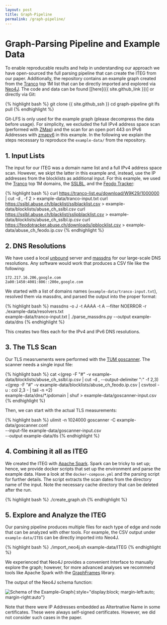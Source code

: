 ```yaml
---
layout: post
title: Graph-Pipeline
permalink: /graph-pipeline/
--- 
```


# Graph-Parsing Pipeline and Example Data

To enable reproducable results and help in understanding our approach we have open-sourced the full parsing pipeline that can create the ITEG from our paper.
Additionally, the repository contains an example graph created from the [Tranco](https://tranco-list.eu/) top 1M list that can be directly imported and explored via [Neo4J](https://neo4j.com/).
The code and data can be found [[here]({{ site.github_link }})] or directly via Git:

{% highlight bash %}
git clone {{ site.github_ssh }}
cd graph-pipeline
git lfs pull
{% endhighlight %}

Git-LFS is only used for the example graph (please decompress the data before usage).
For simplicity, we excluded the full IPv4 address space scan (performed with [ZMap](https://zmap.io/)) and the scan for an open port 443 on IPv6 Addresses with [zmapv6](https://github.com/topics/zmapv6) in this example.
In the following we explain the steps necessary to reproduce the `example-data/` from the repository.

## 1. Input Lists

The input for our ITEG was a domain name list and a full IPv4 address space scan.
However, we skipt the latter in this example and, instead, use the IP addresses from the blocklists as additional input. 
For this example, we used the [Tranco](https://tranco-list.eu/) top 1M domains, the [SSLBL](https://sslbl.abuse.ch/), and the [Feodo Tracker](https://feodotracker.abuse.ch/):

{% highlight bash %}
curl https://tranco-list.eu/download/W9K29/1000000 | cut -d , -f 2 > example-data/tranco-input.txt
curl https://sslbl.abuse.ch/blacklist/sslblacklist.csv > example-data/blocklists/abuse_ch_sslbl.csv
curl https://sslbl.abuse.ch/blacklist/sslipblacklist.csv > example-data/blocklists/abuse_ch_sslbl.ip.csv
curl https://feodotracker.abuse.ch/downloads/ipblocklist.csv > example-data/abuse_ch_feodo.ip.csv
{% endhighlight %}

## 2. DNS Resolutions

We have used a local [unbound](https://www.nlnetlabs.nl/projects/unbound/about/) server and [massdns](https://github.com/blechschmidt/massdns) for our large-scale DNS resolutions.
Any software would work that produces a CSV file like the following:

    172.217.16.206,google.com
    2a00:1450:4001:806::200e,google.com

We started with a list of domains names (`example-data/tranco-input.txt`), resolved them via massdns, and parsed the output into the proper format:

{% highlight bash %}
massdns  -o J -t AAAA -t A --filter NOERROR -r ./example-data/resolvers.txt \
    example-data/tranco-input.txt  | ./parse_massdns.py --output example-data/dns
{% endhighlight %}

This creates two files each for the IPv4 and IPv6 DNS resolutions.

## 3. The TLS Scan

Our TLS measruements were performed with the [TUM goscanner](https://github.com/tumi8/goscanner.git).
The scanner needs a single input file:

{% highlight bash %}
cat <(grep -F "#" -v example-data/blocklists/abuse_ch_sslbl.ip.csv | cut -d , --output-delimiter ":" -f 2,3) \
    <(grep -F "#" -v example-data/blocklists/abuse_ch_feodo.ip.csv | csvtool -u : col 2,3 - | tail -n +2) \
    example-data/dns/*.ipdomain | shuf > example-data/goscanner-input.csv
{% endhighlight %}

Then, we can start with the actual TLS measurements:

{% highlight bash %}
ulimit -n 1024000
goscanner -C example-data/goscanner.conf \
    --input-file example-data/goscanner-input.csv \
    --output example-data/tls
{% endhighlight %}


## 4. Combining it all as ITEG

We created the ITEG with [Apache Spark](https://spark.apache.org/).
Spark can be tricky to set up; hence, we provide docker scripts that set up the environment and parse the example data.
Have a look at the `docker-compose.yml` and the parsing script for further details.
The script extracts the scan dates from the directory name of the input.
Note the necessary cache directory that can be deleted after the run.

{% highlight bash %}
./create_graph.sh
{% endhighlight %}

## 5. Explore and Analyze the ITEG

Our parsing pipeline produces multiple files for each type of edge and node that can be analyzed with other tools.
For example, the CSV output under `example-data/ITEG` can be directly imported into Neo4J.

{% highlight bash %}
./import_neo4j.sh example-data/ITEG
{% endhighlight %}


We experienced that Neo4J provides a convenient Interface to manually explore the graph; however, for more advanced analyses we recommend tools like Apache Spark with the [GraphFrames](https://graphframes.github.io/graphframes/) library.

The output of the Neo4J schema function:

![Schema of the Example-Graph](/assets/example_schema.svg){:style="display:block; margin-left:auto; margin-right:auto"}

Note that there were IP Addresses embedded as Altertnative Name in some certificates. These were always self-signed certificates.
However, we did not consider such cases in the paper.
